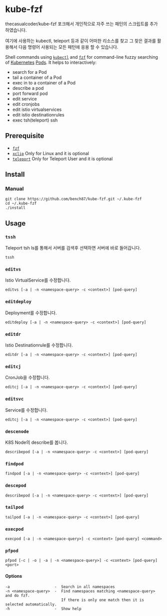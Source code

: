# kube-fzf
thecasualcoder/kube-fzf 포크해서 개인적으로 자주 쓰는 패턴의 스크립트를 추가 하였습니다.

여기에 사용하는 kubectl, teleport 등과 같이 어떠한 리소스를 찾고 그 찾은 결과를 활용해서 다음 명령어 사용되는 모든 패턴에 응용 할 수 있습니다.

Shell commands using [`kubectl`](https://kubernetes.io/docs/reference/kubectl/overview/) and [`fzf`](https://github.com/junegunn/fzf) for command-line fuzzy searching of [Kubernetes](https://kubernetes.io/) [Pods](https://kubernetes.io/docs/concepts/workloads/pods/pod/). It helps to interactively:

* search for a Pod
* tail a container of a Pod
* exec in to a container of a Pod
* describe a pod
* port forward pod
* edit service
* edit cronjobs
* edit istio virtualservices
* edit istio destinationrules
* exec tsh(teleport) ssh

## Prerequisite

* [`fzf`](https://github.com/junegunn/fzf)
* [`xclip`](https://linux.die.net/man/1/xclip) Only for Linux and it is optional
* [`teleport`](https://gravitational.com/teleport/?utm_medium=ppc&utm_source=adwords&utm_campaign=Brands) Only for Teleport User and it is optional

## Install

### Manual

```
git clone https://github.com/bench87/kube-fzf.git ~/.kube-fzf
cd ~/.kube-fzf
./install
```

## Usage
### `tssh`
Teleport tsh ls를 통해서 서버를 검색후 선택하면 서버에 바로 들어갑니다.
```
tssh
```

### `editvs`
Istio VirtualService를 수정합니다.
```
editvs [-a | -n <namespace-query> -c <context>] [pod-query]
```

### `editdeploy`
Deployment를 수정합니다.
```
editdeploy [-a | -n <namespace-query> -c <context>] [pod-query]
```

### `editdr`
Istio Destinationrule를 수정합니다.
```
editdr [-a | -n <namespace-query> -c <context>] [pod-query]
```

### `editcj`
CronJob을 수정합니다.
```
editcj [-a | -n <namespace-query> -c <context>] [pod-query]
```

### `editsvc`
Service를 수정합니다.
```
editcj [-a | -n <namespace-query> -c <context>] [pod-query]
```

### `descenode`
K8S Node의 describe를 봅니다.
```
describepod [-a | -n <namespace-query> -c <context>] [pod-query]
```

### `findpod`
```
findpod [-a | -n <namespace-query> -c <context>] [pod-query]
```

### `descepod`

```
describepod [-a | -n <namespace-query> -c <context>] [pod-query]
```

### `tailpod`

```
tailpod [-a | -n <namespace-query> -c <context>] [pod-query]
```

### `execpod`

```
execpod [-a | -n <namespace-query>] -c <context> [pod-query] <command>
```

### `pfpod`

```
pfpod [-c | -o | -a | -n <namespace-query>] -c <context> [pod-query] <port>
```

#### Options

```
-a                    -  Search in all namespaces
-n <namespace-query>  -  Find namespaces matching <namespace-query> and do fzf.
                         If there is only one match then it is selected automatically.
-h                    -  Show help
```
